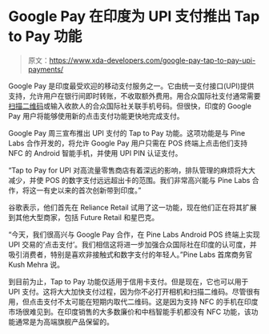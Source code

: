 # Google Pay 在印度为 UPI 支付推出 Tap to Pay 功能

> 原文：<https://www.xda-developers.com/google-pay-tap-to-pay-upi-payments/>

Google Pay 是印度最受欢迎的移动支付服务之一。它由统一支付接口(UPI)提供支持，允许用户在银行间即时转账，不收取额外费用。用合众国际社支付通常需要[扫描二维码](https://www.xda-developers.com/android-13-qr-codes-easier-scan/)或输入收款人的合众国际社关联手机号码。但很快，印度的 Google Pay 用户将能够使用新的点击支付功能更快地完成支付。

Google Pay 周三宣布推出 UPI 支付的 Tap to Pay 功能。这项功能是与 Pine Labs 合作开发的，将允许 Google Pay 用户只需在 POS 终端上点击他们支持 NFC 的 Android 智能手机，并使用 UPI PIN 认证支付。

“Tap to Pay for UPI 对高流量零售商店有着深远的影响，排队管理的麻烦将大大减少，并使 POS 的数字支付远远超出卡的范围。我们非常高兴能与 Pine Labs 合作，将这一有史以来的首次创新带到印度。”

谷歌表示，他们首先在 Reliance Retail 试用了这一功能，现在他们正在将其扩展到其他大型商家，包括 Future Retail 和星巴克。

“今天，我们很高兴与 Google Pay 合作，在 Pine Labs Android POS 终端上实现 UPI 交易的‘点击支付’。我们相信这将进一步加强合众国际社在印度的认可度，并吸引消费者，特别是喜欢非接触式和数字支付的年轻人。”Pine Labs 首席商务官 Kush Mehra 说。

到目前为止，Tap to Pay 功能仅适用于信用卡支付。但是现在，它也可以用于 UPI 支付。这将大大加快支付过程，因为你不必打开相机和扫描二维码。尽管很有用，但点击支付不太可能在短期内取代二维码。这是因为支持 NFC 的手机在印度市场很难见到。在印度销售的大多数廉价和中档智能手机都没有 NFC 功能，该功能通常是为高端旗舰产品保留的。
